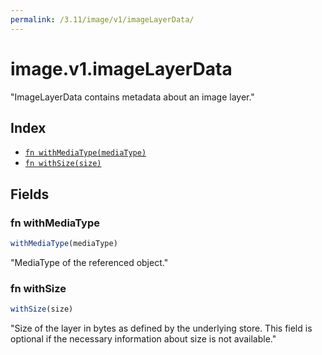 ```yaml
---
permalink: /3.11/image/v1/imageLayerData/
---
```


# image.v1.imageLayerData

"ImageLayerData contains metadata about an image layer."

## Index

* [`fn withMediaType(mediaType)`](#fn-withmediatype)
* [`fn withSize(size)`](#fn-withsize)

## Fields

### fn withMediaType

```ts
withMediaType(mediaType)
```

"MediaType of the referenced object."

### fn withSize

```ts
withSize(size)
```

"Size of the layer in bytes as defined by the underlying store. This field is optional if the necessary information about size is not available."